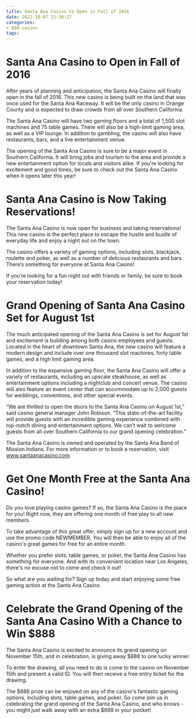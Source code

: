 ```yaml
---
title: Santa Ana Casino to Open in Fall of 2016
date: 2022-10-07 22:38:27
categories:
- 888 casino
tags:
---
```



#  Santa Ana Casino to Open in Fall of 2016

After years of planning and anticipation, the Santa Ana Casino will finally open in the fall of 2016. This new casino is being built on the land that was once used for the Santa Ana Raceway. It will be the only casino in Orange County and is expected to draw crowds from all over Southern California.

The Santa Ana Casino will have two gaming floors and a total of 1,500 slot machines and 75 table games. There will also be a high-limit gaming area, as well as a VIP lounge. In addition to gambling, the casino will also have restaurants, bars, and a live entertainment venue.

The opening of the Santa Ana Casino is sure to be a major event in Southern California. It will bring jobs and tourism to the area and provide a new entertainment option for locals and visitors alike. If you're looking for excitement and good times, be sure to check out the Santa Ana Casino when it opens later this year!

#  Santa Ana Casino is Now Taking Reservations!

The Santa Ana Casino is now open for business and taking reservations! This new casino is the perfect place to escape the hustle and bustle of everyday life and enjoy a night out on the town.

The casino offers a variety of gaming options, including slots, blackjack, roulette and poker, as well as a number of delicious restaurants and bars. There’s something for everyone at Santa Ana Casino!

If you’re looking for a fun night out with friends or family, be sure to book your reservation today!

#  Grand Opening of Santa Ana Casino Set for August 1st

The much anticipated opening of the Santa Ana Casino is set for August 1st and excitement is building among both casino employees and guests. Located in the heart of downtown Santa Ana, the new casino will feature a modern design and include over one thousand slot machines, forty table games, and a high limit gaming area.

In addition to the expansive gaming floor, the Santa Ana Casino will offer a variety of restaurants, including an upscale steakhouse, as well as entertainment options including a nightclub and concert venue. The casino will also feature an event center that can accommodate up to 2,000 guests for weddings, conventions, and other special events.

“We are thrilled to open the doors to the Santa Ana Casino on August 1st,” said casino general manager John Robison. “This state-of-the-art facility will provide guests with an incredible gaming experience combined with top-notch dining and entertainment options. We can’t wait to welcome guests from all over Southern California to our grand opening celebration.”

The Santa Ana Casino is owned and operated by the Santa Ana Band of Mission Indians. For more information or to book a reservation, visit www.santaanacasino.com.

#  Get One Month Free at the Santa Ana Casino!

Do you love playing casino games? If so, the Santa Ana Casino is the place for you! Right now, they are offering one month of free play to all new members.

To take advantage of this great offer, simply sign up for a new account and use the promo code NEWMEMBER. You will then be able to enjoy all of the casino's great games for free for an entire month.

Whether you prefer slots, table games, or poker, the Santa Ana Casino has something for everyone. And with its convenient location near Los Angeles, there's no excuse not to come and check it out!

So what are you waiting for? Sign up today and start enjoying some free gaming action at the Santa Ana Casino.

#  Celebrate the Grand Opening of the Santa Ana Casino With a Chance to Win $888

The Santa Ana Casino is excited to announce its grand opening on November 15th, and in celebration, is giving away $888 to one lucky winner.

To enter the drawing, all you need to do is come to the casino on November 15th and present a valid ID. You will then receive a free entry ticket for the drawing.

The $888 prize can be enjoyed on any of the casino's fantastic gaming options, including slots, table games, and poker. So come join us in celebrating the grand opening of the Santa Ana Casino, and who knows - you might just walk away with an extra $888 in your pocket!